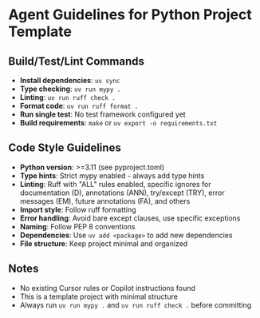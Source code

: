 # Agent Guidelines for Python Project Template

## Build/Test/Lint Commands
- **Install dependencies**: `uv sync`
- **Type checking**: `uv run mypy .`
- **Linting**: `uv run ruff check .`
- **Format code**: `uv run ruff format .`
- **Run single test**: No test framework configured yet
- **Build requirements**: `make` or `uv export -o requirements.txt`

## Code Style Guidelines
- **Python version**: >=3.11 (see pyproject.toml)
- **Type hints**: Strict mypy enabled - always add type hints
- **Linting**: Ruff with "ALL" rules enabled, specific ignores for documentation (D), annotations (ANN), try/except (TRY), error messages (EM), future annotations (FA), and others
- **Import style**: Follow ruff formatting
- **Error handling**: Avoid bare except clauses, use specific exceptions
- **Naming**: Follow PEP 8 conventions
- **Dependencies**: Use `uv add <package>` to add new dependencies
- **File structure**: Keep project minimal and organized

## Notes
- No existing Cursor rules or Copilot instructions found
- This is a template project with minimal structure
- Always run `uv run mypy .` and `uv run ruff check .` before committing